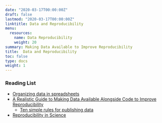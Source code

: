 ```yaml
---
date: "2020-03-17T00:00:00Z"
draft: false
lastmod: "2020-03-17T00:00:00Z"
linktitle: Data and Reproducibility
menu:
  resources:
    name: Data Reproducibility
    weight: 20
summary: Making Data Available to Improve Reproducibility
title:  Data and Reproducibility
toc: false
type: docs
weight: 1
---
```


### Reading List

- [Organizing data in spreadsheets](https://www.tandfonline.com/doi/full/10.1080/00031305.2017.1375989)
- [A Realistic Guide to Making Data Available Alongside Code to Improve Reproducibility](https://karthik.github.io/ddd/)
  - [Ten simple rules for publishing data](https://karthik.github.io/ddd/#ten-rules)
- [Reproducibility in Science](https://ropensci.github.io/reproducibility-guide/)